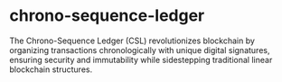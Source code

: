 # chrono-sequence-ledger
The Chrono-Sequence Ledger (CSL) revolutionizes blockchain by organizing transactions chronologically with unique digital signatures, ensuring security and immutability while sidestepping traditional linear blockchain structures.

